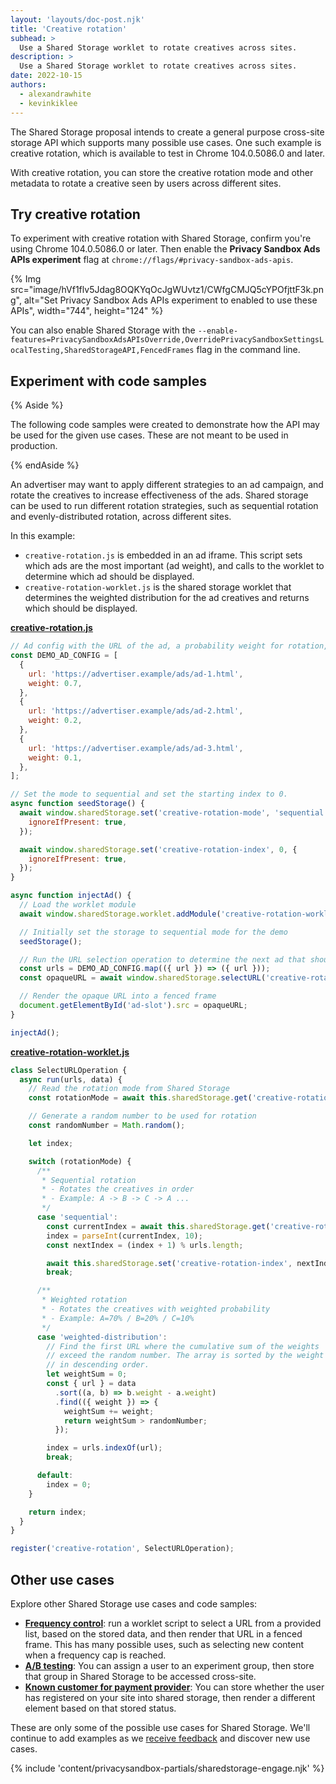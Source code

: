 ```yaml
---
layout: 'layouts/doc-post.njk'
title: 'Creative rotation'
subhead: >
  Use a Shared Storage worklet to rotate creatives across sites.
description: >
  Use a Shared Storage worklet to rotate creatives across sites.
date: 2022-10-15
authors:
  - alexandrawhite
  - kevinkiklee
---
```


The Shared Storage proposal intends to create a general purpose cross-site
storage API which supports many possible use cases. One such example is
creative rotation, which is available to test in Chrome 104.0.5086.0 and later.

With creative rotation, you can store the creative rotation mode and other
metadata to rotate a creative seen by users across different sites. 

## Try creative rotation

To experiment with creative rotation with Shared Storage, confirm you're using Chrome 104.0.5086.0 or later. Then enable the **Privacy Sandbox Ads APIs experiment** flag at `chrome://flags/#privacy-sandbox-ads-apis`.

{% Img
	src="image/hVf1flv5Jdag8OQKYqOcJgWUvtz1/CWfgCMJQ5cYPOfjttF3k.png",
	alt="Set Privacy Sandbox Ads APIs experiment to enabled to use these APIs",
	width="744", height="124"
%}

You can also enable Shared Storage with the `--enable-features=PrivacySandboxAdsAPIsOverride,OverridePrivacySandboxSettingsLocalTesting,SharedStorageAPI,FencedFrames` flag in the command line. 

## Experiment with code samples

{% Aside %}

The following code samples were created to demonstrate how the API may be used
for the given use cases. These are not meant to be used in production.

{% endAside %}

An advertiser may want to apply different strategies to an ad campaign, and
rotate the creatives to increase effectiveness of the ads. Shared storage can
be used to run different rotation strategies, such as sequential rotation and
evenly-distributed rotation, across different sites.

In this example:

*  `creative-rotation.js` is embedded in an ad iframe. This script sets which
   ads are the most important (ad weight), and calls to the worklet to
   determine which ad should be displayed.
*  `creative-rotation-worklet.js`  is the shared storage worklet that
   determines the weighted distribution for the ad creatives and returns which
   should be displayed.

**[creative-rotation.js](https://github.com/GoogleChromeLabs/shared-storage-demo/blob/main/sites/advertiser/creative-rotation.js)**

```javascript
// Ad config with the URL of the ad, a probability weight for rotation, and the clickthrough rate.
const DEMO_AD_CONFIG = [
  {
    url: 'https://advertiser.example/ads/ad-1.html',
    weight: 0.7,
  },
  {
    url: 'https://advertiser.example/ads/ad-2.html',
    weight: 0.2,
  },
  {
    url: 'https://advertiser.example/ads/ad-3.html',
    weight: 0.1,
  },
];

// Set the mode to sequential and set the starting index to 0.
async function seedStorage() {
  await window.sharedStorage.set('creative-rotation-mode', 'sequential', {
    ignoreIfPresent: true,
  });

  await window.sharedStorage.set('creative-rotation-index', 0, {
    ignoreIfPresent: true,
  });
}

async function injectAd() {
  // Load the worklet module
  await window.sharedStorage.worklet.addModule('creative-rotation-worklet.js');

  // Initially set the storage to sequential mode for the demo
  seedStorage();

  // Run the URL selection operation to determine the next ad that should be rendered
  const urls = DEMO_AD_CONFIG.map(({ url }) => ({ url }));
  const opaqueURL = await window.sharedStorage.selectURL('creative-rotation', urls, { data: DEMO_AD_CONFIG });

  // Render the opaque URL into a fenced frame
  document.getElementById('ad-slot').src = opaqueURL;
}

injectAd();
```

**[creative-rotation-worklet.js](https://github.com/GoogleChromeLabs/shared-storage-demo/blob/main/sites/advertiser/creative-rotation-worklet.js)**

```javascript
class SelectURLOperation {
  async run(urls, data) {
    // Read the rotation mode from Shared Storage
    const rotationMode = await this.sharedStorage.get('creative-rotation-mode');

    // Generate a random number to be used for rotation
    const randomNumber = Math.random();

    let index;

    switch (rotationMode) {
      /**
       * Sequential rotation
       * - Rotates the creatives in order
       * - Example: A -> B -> C -> A ...
       */
      case 'sequential':
        const currentIndex = await this.sharedStorage.get('creative-rotation-index');
        index = parseInt(currentIndex, 10);
        const nextIndex = (index + 1) % urls.length;

        await this.sharedStorage.set('creative-rotation-index', nextIndex);
        break;

      /**
       * Weighted rotation
       * - Rotates the creatives with weighted probability
       * - Example: A=70% / B=20% / C=10%
       */
      case 'weighted-distribution':
        // Find the first URL where the cumulative sum of the weights
        // exceed the random number. The array is sorted by the weight
        // in descending order.
        let weightSum = 0;
        const { url } = data
          .sort((a, b) => b.weight - a.weight)
          .find(({ weight }) => {
            weightSum += weight;
            return weightSum > randomNumber;
          });

        index = urls.indexOf(url);
        break;

      default:
        index = 0;
    }

    return index;
  }
}

register('creative-rotation', SelectURLOperation);
```

## Other use cases

Explore other Shared Storage use cases and code samples:

*  [**Frequency control**](/docs/privacy-sandbox/shared-storage/frequency-control):
   run a worklet script to select a URL from a provided list, based on the
   stored data, and then render that URL in a fenced frame. This has many
   possible uses, such as selecting new content when a frequency cap is reached.
*  [**A/B testing**](/docs/privacy-sandbox/shared-storage/ab-testing): You can
   assign a user to an experiment group, then store that group in Shared
   Storage to be accessed cross-site.
*  [**Known customer for payment provider**](/docs/privacy-sandbox/shared-storage/known-customer):
   You can store whether the user has registered on your site into shared
   storage, then render a different element based on that stored status.

These are only some of the possible use cases for Shared Storage. We'll
continue to add examples as we
[receive feedback](/docs/privacy-sandbox/shared-storage/#engage-and-share-feedback)
and discover new use cases.

{% include 'content/privacysandbox-partials/sharedstorage-engage.njk' %}
